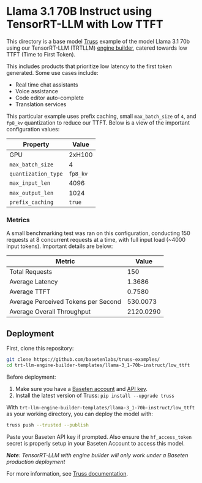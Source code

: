 # Llama 3.1 70B Instruct using TensorRT-LLM with Low TTFT

This directory is a base model [Truss](https://truss.baseten.co/) example of the model Llama 3.1 70b using our TensorRT-LLM (TRTLLM) [engine builder](https://docs.baseten.co/performance/engine-builder-overview), catered towards low TTFT (Time to First Token).

This includes products that prioritize low latency to the first token generated. Some use cases include:
* Real time chat assistants
* Voice assistance
* Code editor auto-complete
* Translation services

This particular example uses prefix caching, small `max_batch_size` of `4`, and `fp8_kv` quantization to reduce our TTFT. 
Below is a view of the important configuration values:


| Property             | Value  |
|----------------------|--------|
| GPU                  | 2xH100 |
| `max_batch_size`     |   4    |
| `quantization_type`  |`fp8_kv`|
| `max_input_len`      |  4096  |
| `max_output_len`     |  1024  |
| `prefix_caching`     | `true` |


### Metrics

A small benchmarking test was ran on this configuration, conducting 150 requests at 8 concurrent requests at a time, with full input load (~4000 input tokens). Important details are below:

| Metric                             | Value      |
|------------------------------------|------------|
| Total Requests                     | 150        |
| Average Latency                    | 1.3686     |
| Average TTFT                       | 0.7580     |
| Average Perceived Tokens per Second| 530.0073   |
| Average Overall Throughput         | 2120.0290  |

## Deployment

First, clone this repository:

```sh
git clone https://github.com/basetenlabs/truss-examples/
cd trt-llm-engine-builder-templates/llama-3_1-70b-instruct/low_ttft
```

Before deployment:

1. Make sure you have a [Baseten account](https://app.baseten.co/signup) and [API key](https://app.baseten.co/settings/account/api_keys).
2. Install the latest version of Truss: `pip install --upgrade truss`

With `trt-llm-engine-builder-templates/llama-3_1-70b-instruct/low_ttft` as your working directory, you can deploy the model with:

```sh
truss push --trusted --publish
```

Paste your Baseten API key if prompted. Also ensure the `hf_access_token` secret is properly setup in your Baseten Account to access this model.

_**Note**: TensorRT-LLM with engine builder will only work under a Baseten production deployment_

For more information, see [Truss documentation](https://docs.baseten.co/performance/engine-builder-overview).
